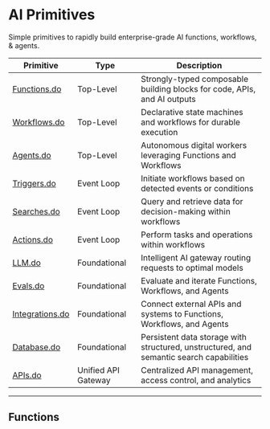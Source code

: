 # AI Primitives

Simple primitives to rapidly build enterprise-grade AI functions, workflows, & agents.

| Primitive                         | Type                | Description                                                                             |
| --------------------------------- | ------------------- | --------------------------------------------------------------------------------------- |
| [Functions.do](./functions)       | Top-Level           | Strongly-typed composable building blocks for code, APIs, and AI outputs                |
| [Workflows.do](./workflows)       | Top-Level           | Declarative state machines and workflows for durable execution                          |
| [Agents.do](./agents)             | Top-Level           | Autonomous digital workers leveraging Functions and Workflows                           |
| [Triggers.do](./triggers)         | Event Loop          | Initiate workflows based on detected events or conditions                               |
| [Searches.do](./searches)         | Event Loop          | Query and retrieve data for decision-making within workflows                            |
| [Actions.do](./actions)           | Event Loop          | Perform tasks and operations within workflows                                           |
| [LLM.do](./llm)                   | Foundational        | Intelligent AI gateway routing requests to optimal models                               |
| [Evals.do](./evals)               | Foundational        | Evaluate and iterate Functions, Workflows, and Agents                                   |
| [Integrations.do](./integrations) | Foundational        | Connect external APIs and systems to Functions, Workflows, and Agents                   |
| [Database.do](./database)         | Foundational        | Persistent data storage with structured, unstructured, and semantic search capabilities |
| [APIs.do](https://apis.do)        | Unified API Gateway | Centralized API management, access control, and analytics                               |

---

## Functions

```ts

```
